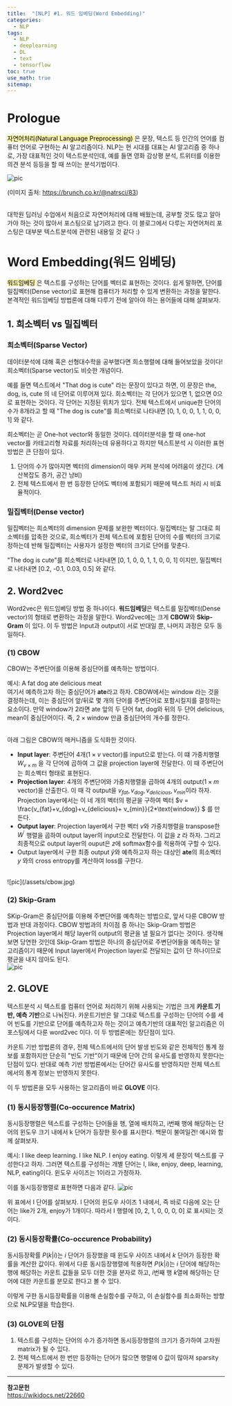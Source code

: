 ```yaml
---
title:  "[NLP] #1. 워드 임베딩(Word Embedding)"
categories:
  - NLP
tags:
  - NLP
  - deeplearning
  - DL
  - text
  - tensorflow
toc: true
use_math: true
sitemap: 
---
```


# Prologue
<mark style='background-color: #fff5b1'> 자연어처리(Natural Language Preprocessing) </mark> 은 문장, 텍스트 등 인간의 언어를 컴퓨터 언어로 구현하는 AI 알고리즘이다. NLP는 현 시대를 대표는 AI 알고리즘 중 하나로, 가장 대표적인 것이 텍스트분석인데, 예를 들면 영화 감상평 분석, 
트위터를 이용한 의견 분석 등등을 할 때 쓰이는 분석기법이다. 

![pic](/assets/nlp.PNG)

(이미지 출처: <https://brunch.co.kr/@natrsci/83>)

<br>
대학원 딥러닝 수업에서 처음으로 자연어처리에 대해 배웠는데, 공부할 것도 많고 알아가야 하는 것이 많아서 포스팅으로 남기려고 한다. 이 블로그에서 다루는 자연어처리 포스팅은 대부분 텍스트분석에 관련된 내용일 것 같다 :) 
<br>

# Word Embedding(워드 임베딩)
<mark style='background-color: #fff5b1'> 워드임베딩 </mark>은 텍스트를 구성하는 단어를 벡터로 표현하는 것이다. 쉽게 말하면, 단어를 밀집벡터(Dense vector)로 표현해 컴퓨터가 처리할 수 있게 변환하는 과정을 말한다. 본격적인 워드임베딩 방법론에 대해 다루기 전에 알아야 하는 용어들에 대해 살펴보자.
<br>


## 1. 희소벡터 vs 밀집벡터
### 희소벡터(Sparse Vector)
데이터분석에 대해 혹은 선형대수학을 공부했다면 희소행렬에 대해 들어보았을 것이다! 희소벡터(Sparse vector)도 비슷한 개념이다. 

예를 들면 텍스트에서 "That dog is cute" 라는 문장이 있다고 하면, 이 문장은 the, dog, is, cute 의 네 단어로 이루어져 있다. 희소벡터는 각 단어가 있으면 1, 없으면 0으로 표현하는 것이다. 
각 단어는 지정된 위치가 있다. 전체 텍스트에서 unique한 단어의 수가 8개라고 할 때 "The dog is cute"를 희소벡터로 나타내면 [0, 1, 0, 0, 1, 1, 0, 0, 1] 와 같다.

희소벡터는 곧 One-hot vector와 동일한 것이다. 데이터분석을 할 때 one-hot vector를 카테고리형 자료를 처리하는데 유용하다고 하지만 텍스트분석 시 이러한 표현 방법은 큰 단점이 있다.
 1. 단어의 수가 많아지면 벡터의 dimension이 매우 커져 분석에 어려움이 생긴다. (계산복잡도 증가, 공간 낭비)
 2. 전체 텍스트에서 한 번 등장한 단어도 벡터에 포함되기 때문에 텍스트 처리 시 비효율적이다.


### 밀집벡터(Dense vector)
밀집벡터는 희소벡터의 dimension 문제를 보완한 벡터이다. 밀집벡터는 말 그대로 희소벡터를 압축한 것으로, 희소벡터가 전체 텍스트에 포함된 단어의 수를 벡터의 크기로 정하는데 반해 밀집벡터는 사용자가 설정한 벡터의 크기로 단어를 맞춘다.

"The dog is cute"를 희소벡터로 나타내면 [0, 1, 0, 0, 1, 1, 0, 0, 1] 이지만, 밀집벡터로 나타내면 [0.2, -0.1, 0.03, 0.5] 와 같다.


## 2. Word2vec
Word2vec은 워드임베딩 방법 중 하나이다. **워드임베딩**은 텍스트를 밀집벡터(Dense vector)의 형태로 변환하는 과정을 말한다. Word2vec에는 크게 **CBOW**와 **Skip-Gram** 이 있다. 이 두 방법은 Input과 output이 서로 반대일 뿐, 나머지 과정은 모두 동일하다.

### (1) CBOW
CBOW는 주변단어를 이용해 중심단어를 예측하는 방법이다. 

예시: A fat dog ate delicious meat
<br>
여기서 예측하고자 하는 중심단어가 **ate**라고 하자. CBOW에서는 window 라는 것을 결정하는데, 이는 중심단어 앞/뒤로 몇 개의 단어를 주변단어로 포함시킬지를 결정하는 요소이다. 만약 window가 2라면 ate 앞의 두 단어 fat, dog와 뒤의 두 단어 delicious, mean이 중심단어이다. 즉, $2 \times \text{window}$ 만큼 중심단어의 개수를 정한다.

<br>
아래 그림은 CBOW의 매커니즘을 도식화한 것이다.

 + **Input layer**: 주변단어 4개($1 \times v$ vector)를 input으로 받는다. 이 떄 가중치행렬 $W_{v\times m}$ 을 각 단어에 곱하여 그 값을 projection layer에 전달한다. 이 때 주변단어는 희소벡터 형태로 표현된다.
 + **Projection layer**: 4개의 주변단어와 가중치행렬을 곱하여 4개의 output($1 \times m$ vector)을 산출한다. 이 때 각 output을 $v_{fat}, v_{dog}, v_{delicious}, v_{min}$이라 하자. Projection layer에서는 이 네 개의 벡터의 평균을 구하여 벡터 $v = \frac{v_{fat}+v_{dog}+v_{delicious}+ v_{min}}{2*\text{window}} $ 를 만든다.
 + **Output layer**: Projection layer에서 구한 벡터 $v$와 가중치행렬을 transpose한 $W^\prime$ 행렬을 곱하여 output layer의 input으로 전달한다. 이 값을 $z$ 라 하자. 그리고 최종적으로 output layer의 ouput은 $z$에 softmax함수를 적용하여 구할 수 있다. 
 + Output layer에서 구한 최종 output $\hat{y}$와 예측하고자 하는 대상인 **ate**의 희소벡터 $y$ 와의 cross entropy를 계산하여 loss를 구한다.
 
<br>
![pic](/assets/cbow.jpg)


### (2) Skip-Gram
SKip-Gram은 중심단어를 이용해 주변단어를 예측하는 방법으로, 앞서 다룬 CBOW 방법과 반대 과정이다. CBOW 방법과의 차이점 중 하나는 Skip-Gram 방법은 Projection layer에서 해당 layer의 output의 평균을 낼 필요가 없다는 것이다. 생각해보면 당연한 것인데 Skip-Gram 방법은 하나의 중심단어로 주변단어들을 예측하는 알고리즘이기 때문에 Input layer에서 Projection layer로 전달되는 값이 단 하나이므로 평균을 내지 않아도 된다.
<br>
![pic](/assets/skipgram.jpg)


## 2. GLOVE
텍스트분석 시 텍스트를 컴퓨터 언어로 처리하기 위해 사용되는 기법은 크게 **카운트 기반, 예측 기반**으로 나눠진다. 카운트기반은 말 그대로 텍스트를 구성하는 단어의 수를 세어 빈도를 기반으로 단어를 예측하고자 하는 것이고 예측기반의 대표적인 알고리즘은 이 포스팅에서 다룬 word2vec 이다. 이 두 방법론에는 장단점이 있다.

카운트 기반 방법론의 경우, 전체 텍스트에서의 단어 발생 빈도와 같은 전체적인 통계 정보를 포함하지만 단순히 "빈도 기반"이기 때문에 단어 간의 유사도를 반영하지 못한다는 단점이 있다. 반대로 예측 기반 방법론에서는 단어간 유사도를 반영하지만 전체 텍스트에서의 통계 정보는 반영하지 못한다.

이 두 방법론을 모두 사용하는 알고리즘이 바로 **GLOVE** 이다.


### (1) 동시등장행렬(Co-occurence Matrix)
동시등장행렬은 텍스트를 구성하는 단어들을 행, 열에 배치하고, i번째 행에 해당하는 단어의 윈도우 크기 내에서 k 단어가 등장한 횟수를 표시한다. 백문이 불여일견! 예시와 함께 살펴보자.

예시: I like deep learning. I like NLP. I enjoy eating. 이렇게 세 문장이 텍스트를 구성한다고 하자. 그러면 텍스트를 구성하는 개별 단어는 I, like, enjoy, deep, learning, NLP, eating이다. 윈도우 사이즈는 1이라고 가정하자. 

이를 동시등장행렬로 표현하면 다음과 같다.
![pic](/assets/globe.jpg)

위 표에서 I 단어를 살펴보자. I 단어의 윈도우 사이즈 1 내에서, 즉 바로 다음에 오는 단어는 like가 2개, enjoy가 1개이다. 따라서 I 행렬에 [0, 2, 1, 0, 0, 0, 0] 로 표시되는 것이다.

### (2) 동시등장확률(Co-occurence Probability)
동시등장확률 $P(k|i)$는 $i$ 단어가 등장했을 때 윈도우 사이즈 내에서 $k$ 단어가 등장한 확률을 계산한 값이다. 위에서 다룬 동시등장행렬에 적용하면 $P(k|i)$는 $i$ 단어에 해당하는 행에 해당하는 카운트 값들을 모두 더한 것을 분자로 하고, $i$번째 행 $k$열에 해당하는 단어에 대한 카운트를 분모로 한다고 볼 수 있다.

이렇게 구한 동시등장확률을 이용해 손실함수를 구하고, 이 손실함수를 최소화하는 방향으로 NLP모델을 학습한다.

### (3) GLOVE의 단점
 1. 텍스트를 구성하는 단어의 수가 증가하면 동시등장행렬의 크기가 증가하여 고차원 matrix가 될 수 있다.
 2. 전체 텍스트에서 한 번만 등장하는 단어가 많으면 행렬에 0 값이 많아져 sparsity 문제가 발생할 수 있다.


---


**참고문헌**
<br>
<https://wikidocs.net/22660>
